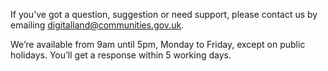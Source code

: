 If you’ve got a question, suggestion or need support, please contact us by emailing [digitalland@communities.gov.uk](mailto:digitalland@communities.gov.uk).

We’re available from 9am until 5pm, Monday to Friday, except on public holidays. You’ll get a response within 5 working days.